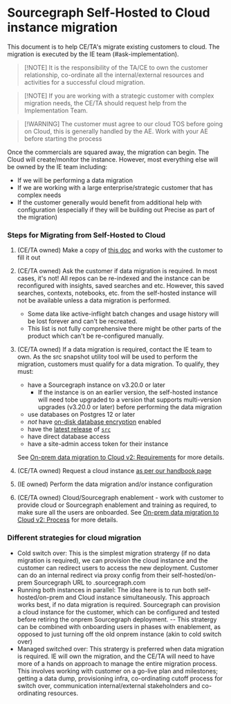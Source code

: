 # Sourcegraph Self-Hosted to Cloud instance migration

This document is to help CE/TA's migrate existing customers to cloud. The migration is executed by the IE team (#ask-implementation).

> [!NOTE] It is the responsibility of the TA/CE to own the customer relationship, co-ordinate all the internal/external resources and activities for a successful cloud migration.

> [!NOTE] If you are working with a strategic customer with complex migration needs, the CE/TA should request help from the Implementation Team.

> [!WARNING] The customer must agree to our cloud TOS before going on Cloud, this is generally handled by the AE. Work with your AE before starting the process

Once the commercials are squared away, the migration can begin. The Cloud will create/monitor the instance. However, most everything else will be owned by the IE team including:

- If we will be performing a data migration
- If we are working with a large enterprise/strategic customer that has complex needs
- If the customer generally would benefit from additional help with configuration (especially if they will be building out Precise as part of the migration)

### Steps for Migrating from Self-Hosted to Cloud

1. (CE/TA owned) Make a copy of [this doc](https://docs.google.com/document/d/1QcaAMG2YsaOnnht1YIZyMQ1mOfygSVfdXgBdbNc00GA/edit?usp=sharing) and works with the customer to fill it out

2. (CE/TA owned) Ask the customer if data migration is required. In most cases, it's not! All repos can be re-indexed and the instance can be reconfigured with insights, saved searches and etc. However, this saved searches, contexts, notebooks, etc. from the self-hosted instance will not be available unless a data migration is performed.

   - Some data like active-inflight batch changes and usage history will be lost forever and can't be recreated.
   - This list is not fully comprehensive there might be other parts of the product which can't be re-configured manually.

3. (CE/TA owned) If a data migration is required, contact the IE team to own. As the src snapshot utility tool will be used to perform the migration, customers must qualify for a data migration. To qualify, they must:

   - have a Sourcegraph instance on v3.20.0 or later
      - If the instance is on an earlier version, the self-hosted instance will need tobe upgraded to a version that supports multi-version upgrades (v3.20.0 or later) before performing the data migration
   - use databases on Postgres 12 or later
   - _not_ have [on-disk database encryption](https://docs.sourcegraph.com/admin/config/encryption) enabled
   - have the [latest release](https://github.com/sourcegraph/src-cli/releases) of [`src`](https://github.com/sourcegraph/src-cli)
   - have direct database access
   - have a site-admin access token for their instance

   See [On-prem data migration to Cloud v2: Requirements](../../../cloud/technical-docs/v2.0/onprem_data_migration.md#requirements) for more details.

4. (CE/TA owned) Request a cloud instance [as per our handbook page](../../..//cloud/#managed-instance-requests)

5. (IE owned) Perform the data migration and/or instance configuration

6. (CE/TA owned) Cloud/Sourcegraph enablement - work with customer to provide cloud or Sourcegraph enablement and training as required, to make sure all the users are onboarded. See [On-prem data migration to Cloud v2: Process](../../../cloud/technical-docs/v2.0/onprem_data_migration.md#process) for more details.

### Different strategies for cloud migration

- Cold switch over: This is the simplest migration stratergy (if no data migration is required), we can provision the cloud instance and the customer can redirect users to access the new deployment. Customer can do an internal redirect via proxy config from their self-hosted/on-prem Sourcegraph URL to <instance>.sourcegraph.com
- Running both instances in parallel: The idea here is to run both self-hosted/on-prem and Cloud instance simultaneously. This approach works best, if no data migration is required. Sourcegraph can provision a cloud instance for the customer, which can be configured and tested before retiring the onprem Sourcegraph deployment.
  -- This stratergy can be combined with onboarding users in phases with enablement, as opposed to just turning off the old onprem instance (akin to cold switch over)
- Managed switched over: This stratergy is preferred when data migration is required. IE will own the migration, and the CE/TA will need to have more of a hands on approach to manage the entire migration process. This involves working with customer on a go-live plan and milestones; getting a data dump, provisioning infra, co-ordinating cutoff process for switch over, communication internal/external stakeholnders and co-ordinating resources.
